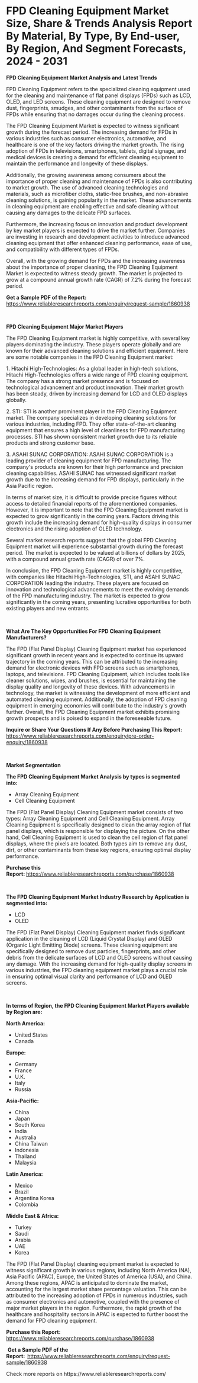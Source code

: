 <p><h1>FPD Cleaning Equipment Market Size, Share & Trends Analysis Report By Material, By Type, By End-user, By Region, And Segment Forecasts, 2024 - 2031</h1></p><p><strong>FPD Cleaning Equipment Market Analysis and Latest Trends</strong></p>
<p><p>FPD Cleaning Equipment refers to the specialized cleaning equipment used for the cleaning and maintenance of flat panel displays (FPDs) such as LCD, OLED, and LED screens. These cleaning equipment are designed to remove dust, fingerprints, smudges, and other contaminants from the surface of FPDs while ensuring that no damages occur during the cleaning process.</p><p>The FPD Cleaning Equipment Market is expected to witness significant growth during the forecast period. The increasing demand for FPDs in various industries such as consumer electronics, automotive, and healthcare is one of the key factors driving the market growth. The rising adoption of FPDs in televisions, smartphones, tablets, digital signage, and medical devices is creating a demand for efficient cleaning equipment to maintain the performance and longevity of these displays.</p><p>Additionally, the growing awareness among consumers about the importance of proper cleaning and maintenance of FPDs is also contributing to market growth. The use of advanced cleaning technologies and materials, such as microfiber cloths, static-free brushes, and non-abrasive cleaning solutions, is gaining popularity in the market. These advancements in cleaning equipment are enabling effective and safe cleaning without causing any damages to the delicate FPD surfaces.</p><p>Furthermore, the increasing focus on innovation and product development by key market players is expected to drive the market further. Companies are investing in research and development activities to introduce advanced cleaning equipment that offer enhanced cleaning performance, ease of use, and compatibility with different types of FPDs.</p><p>Overall, with the growing demand for FPDs and the increasing awareness about the importance of proper cleaning, the FPD Cleaning Equipment Market is expected to witness steady growth. The market is projected to grow at a compound annual growth rate (CAGR) of 7.2% during the forecast period.</p></p>
<p><strong>Get a Sample PDF of the Report:&nbsp;</strong> <a href="https://www.reliableresearchreports.com/enquiry/request-sample/1860938">https://www.reliableresearchreports.com/enquiry/request-sample/1860938</a></p>
<p>&nbsp;</p>
<p><strong>FPD Cleaning Equipment Major Market Players</strong></p>
<p><p>The FPD Cleaning Equipment market is highly competitive, with several key players dominating the industry. These players operate globally and are known for their advanced cleaning solutions and efficient equipment. Here are some notable companies in the FPD Cleaning Equipment market:</p><p>1. Hitachi High-Technologies: As a global leader in high-tech solutions, Hitachi High-Technologies offers a wide range of FPD cleaning equipment. The company has a strong market presence and is focused on technological advancement and product innovation. Their market growth has been steady, driven by increasing demand for LCD and OLED displays globally.</p><p>2. STI: STI is another prominent player in the FPD Cleaning Equipment market. The company specializes in developing cleaning solutions for various industries, including FPD. They offer state-of-the-art cleaning equipment that ensures a high level of cleanliness for FPD manufacturing processes. STI has shown consistent market growth due to its reliable products and strong customer base.</p><p>3. ASAHI SUNAC CORPORATION: ASAHI SUNAC CORPORATION is a leading provider of cleaning equipment for FPD manufacturing. The company's products are known for their high performance and precision cleaning capabilities. ASAHI SUNAC has witnessed significant market growth due to the increasing demand for FPD displays, particularly in the Asia Pacific region.</p><p>In terms of market size, it is difficult to provide precise figures without access to detailed financial reports of the aforementioned companies. However, it is important to note that the FPD Cleaning Equipment market is expected to grow significantly in the coming years. Factors driving this growth include the increasing demand for high-quality displays in consumer electronics and the rising adoption of OLED technology.</p><p>Several market research reports suggest that the global FPD Cleaning Equipment market will experience substantial growth during the forecast period. The market is expected to be valued at billions of dollars by 2025, with a compound annual growth rate (CAGR) of over 7%.</p><p>In conclusion, the FPD Cleaning Equipment market is highly competitive, with companies like Hitachi High-Technologies, STI, and ASAHI SUNAC CORPORATION leading the industry. These players are focused on innovation and technological advancements to meet the evolving demands of the FPD manufacturing industry. The market is expected to grow significantly in the coming years, presenting lucrative opportunities for both existing players and new entrants.</p></p>
<p>&nbsp;</p>
<p><strong>What Are The Key Opportunities For FPD Cleaning Equipment Manufacturers?</strong></p>
<p><p>The FPD (Flat Panel Display) Cleaning Equipment market has experienced significant growth in recent years and is expected to continue its upward trajectory in the coming years. This can be attributed to the increasing demand for electronic devices with FPD screens such as smartphones, laptops, and televisions. FPD Cleaning Equipment, which includes tools like cleaner solutions, wipes, and brushes, is essential for maintaining the display quality and longevity of these devices. With advancements in technology, the market is witnessing the development of more efficient and automated cleaning equipment. Additionally, the adoption of FPD cleaning equipment in emerging economies will contribute to the industry's growth further. Overall, the FPD Cleaning Equipment market exhibits promising growth prospects and is poised to expand in the foreseeable future.</p></p>
<p><strong>Inquire or Share Your Questions If Any Before Purchasing This Report:</strong> <a href="https://www.reliableresearchreports.com/enquiry/pre-order-enquiry/1860938">https://www.reliableresearchreports.com/enquiry/pre-order-enquiry/1860938</a></p>
<p>&nbsp;</p>
<p><strong>Market Segmentation</strong></p>
<p><strong>The FPD Cleaning Equipment Market Analysis by types is segmented into:</strong></p>
<p><ul><li>Array Cleaning Equipment</li><li>Cell Cleaning Equipment</li></ul></p>
<p><p>The FPD (Flat Panel Display) Cleaning Equipment market consists of two types: Array Cleaning Equipment and Cell Cleaning Equipment. Array Cleaning Equipment is specifically designed to clean the array region of flat panel displays, which is responsible for displaying the picture. On the other hand, Cell Cleaning Equipment is used to clean the cell region of flat panel displays, where the pixels are located. Both types aim to remove any dust, dirt, or other contaminants from these key regions, ensuring optimal display performance.</p></p>
<p><strong>Purchase this Report:&nbsp;</strong><a href="https://www.reliableresearchreports.com/purchase/1860938">https://www.reliableresearchreports.com/purchase/1860938</a></p>
<p>&nbsp;</p>
<p><strong>The FPD Cleaning Equipment Market Industry Research by Application is segmented into:</strong></p>
<p><ul><li>LCD</li><li>OLED</li></ul></p>
<p><p>The FPD (Flat Panel Display) Cleaning Equipment market finds significant application in the cleaning of LCD (Liquid Crystal Display) and OLED (Organic Light Emitting Diode) screens. These cleaning equipment are specifically designed to remove dust particles, fingerprints, and other debris from the delicate surfaces of LCD and OLED screens without causing any damage. With the increasing demand for high-quality display screens in various industries, the FPD cleaning equipment market plays a crucial role in ensuring optimal visual clarity and performance of LCD and OLED screens.</p></p>
<p>&nbsp;</p>
<p><strong>In terms of Region, the FPD Cleaning Equipment Market Players available by Region are:</strong></p>
<p>
    <p> <strong> North America: </strong>
        <ul>
            <li>United States</li>
            <li>Canada</li>
        </ul>
        </p> 
    <p> <strong> Europe: </strong>
        <ul>
            <li>Germany</li>
            <li>France</li>
            <li>U.K.</li>
            <li>Italy</li>
            <li>Russia</li>
        </ul>
        </p> 
    <p> <strong> Asia-Pacific: </strong>
        <ul>
            <li>China</li>
            <li>Japan</li>
            <li>South Korea</li>
            <li>India</li>
            <li>Australia</li>
            <li>China Taiwan</li>
            <li>Indonesia</li>
            <li>Thailand</li>
            <li>Malaysia</li>
        </ul>
        </p> 
    <p> <strong> Latin America: </strong>
        <ul>
            <li>Mexico</li>
            <li>Brazil</li>
            <li>Argentina Korea</li>
            <li>Colombia</li>
        </ul>
        </p> 
    <p> <strong> Middle East & Africa: </strong>
        <ul>
            <li>Turkey</li>
            <li>Saudi</li>
            <li>Arabia</li>
            <li>UAE</li>
            <li>Korea</li>
        </ul>
    </p>
    </p>
<p><p>The FPD (Flat Panel Display) cleaning equipment market is expected to witness significant growth in various regions, including North America (NA), Asia Pacific (APAC), Europe, the United States of America (USA), and China. Among these regions, APAC is anticipated to dominate the market, accounting for the largest market share percentage valuation. This can be attributed to the increasing adoption of FPDs in numerous industries, such as consumer electronics and automotive, coupled with the presence of major market players in the region. Furthermore, the rapid growth of the healthcare and hospitality sectors in APAC is expected to further boost the demand for FPD cleaning equipment.</p></p>
<p><strong>Purchase this Report: </strong><a href="https://www.reliableresearchreports.com/purchase/1860938">https://www.reliableresearchreports.com/purchase/1860938</a></p>
<p>&nbsp;<strong>Get a Sample PDF of the Report:&nbsp;&nbsp;</strong><a href="https://www.reliableresearchreports.com/enquiry/request-sample/1860938">https://www.reliableresearchreports.com/enquiry/request-sample/1860938</a></p>
<p><strong></strong></p>
<p>Check more reports on https://www.reliableresearchreports.com/</p>